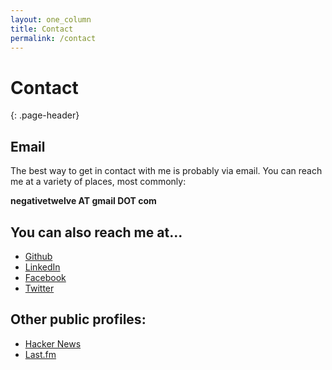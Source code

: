 ```yaml
---
layout: one_column
title: Contact
permalink: /contact
---
```

# Contact
{: .page-header}

## Email

The best way to get in contact with me is probably via email. You can reach me at a variety of places, most commonly:

**negativetwelve AT gmail DOT com**

## You can also reach me at...

* <a href="https://github.com/negativetwelve/">Github</a>
* <a href="http://www.linkedin.com/pub/mark-miyashita/38/63/49/">LinkedIn</a>
* <a href="https://www.facebook.com/markmiyashita12">Facebook</a>
* <a href="https://twitter.com/negativetwelve">Twitter</a>

## Other public profiles:

* <a href="https://news.ycombinator.com/user?id=negativetwelve">Hacker News</a>
* <a href="http://www.last.fm/user/collegejourney">Last.fm</a>
